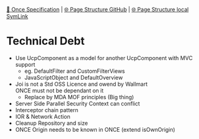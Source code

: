 [📁 Once Specification](../once-specification.md) | [🌐 Page Structure GitHub](/2cu.atlassian.net/wiki/spaces/CCU/pages/400000084/technical-debt.md) | [🌐 Page Structure local SymLink](./technical-debt.page.md)

# Technical Debt

- Use UcpComponent as a model for another UcpComponent with MVC support
  - eg. DefaultFilter and CustomFilterViews
  - JavaScriptObject and DefaultOverview
- Joi is not a Std OSS Licence and owend by Wallmart  
ONCE must not be dependant on it
  - Replace by MDA MOF principles (Big thing)
- Server Side Parallel Security Context can conflict
- Interceptor chain pattern
- IOR & Network Action
- Cleanup Repository and size
- ONCE Origin needs to be known in ONCE (extend isOwnOrigin)
